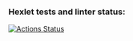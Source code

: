 ### Hexlet tests and linter status:
[![Actions Status](https://github.com/Zhar-anna/frontend-project-12/workflows/hexlet-check/badge.svg)](https://github.com/Zhar-anna/frontend-project-12/actions)